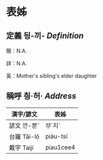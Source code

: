 # 表姊
## 定義 딍-끼- _Definition_
簡：N.A.

詳：N.A.

英：Mother's sibling's elder daughter

## 稱呼 칑·허· _Address_

漢字/諺文 | 表姊
--- | ---
諺文 깐-뿐ˆ | ᄇᆤˊ지ˊ
台羅 Tâi-lô | piáu-tsí
戴字 Taiji | piau1cee4


